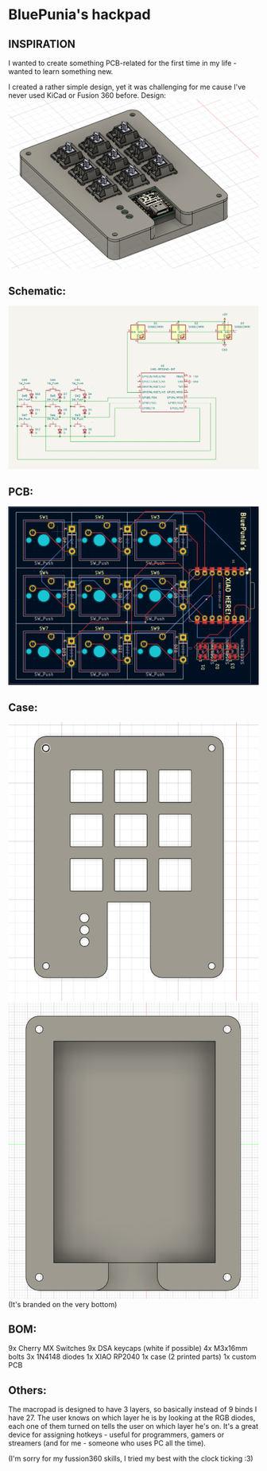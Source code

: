 # BluePunia's hackpad 
## INSPIRATION
I wanted to create something PCB-related for the first time in my life - wanted to learn something new. 

I created a rather simple design, yet it was challenging for me cause I've never used KiCad or Fusion 360 before. 
Design:
![alt text](./assets/image.png)

## Schematic:
![alt text](./assets/image-1.png)

## PCB:
![alt text](./assets/image-2.png)

## Case:
![alt text](./assets/image-3.png)
![alt text](./assets/image-4.png)
(It's branded on the very bottom)

## BOM:
9x Cherry MX Switches
9x DSA keycaps (white if possible)
4x M3x16mm bolts 
3x 1N4148 diodes
1x XIAO RP2040
1x case (2 printed parts)
1x custom PCB

## Others:
The macropad is designed to have 3 layers, so basically instead of 9 binds I have 27. The user knows on which layer he is by looking at the RGB diodes, each one of them turned on tells the user on which layer he's on. It's a great device for assigning hotkeys - useful for programmers, gamers or streamers (and for me - someone who uses PC all the time).

(I'm sorry for my fussion360 skills, I tried my best with the clock ticking :3)





